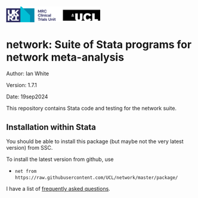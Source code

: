 <a href ="https://www.mrcctu.ucl.ac.uk/"><img src="MRCCTU_at_UCL_Logo.png" width="50%" /></a>

# network: Suite of Stata programs for network meta-analysis 

Author: Ian White

Version: 1.7.1

Date: 19sep2024

This repository contains Stata code and testing for the network suite.

## Installation within Stata
You should be able to install this package (but maybe not the very latest version) from SSC.

To install the latest version from github, use
- `net from https://raw.githubusercontent.com/UCL/network/master/package/`

I have a list of [frequently asked questions](https://htmlpreview.github.io/?https://github.com/UCL/network/blob/master/networkFAQs.htm).
